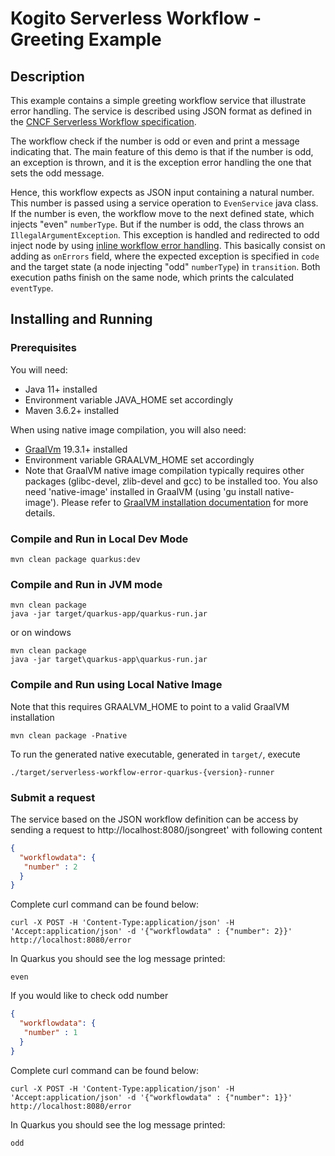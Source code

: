 # Kogito Serverless Workflow - Greeting Example

## Description

This example contains a simple greeting workflow service that illustrate error handling. 
The service is described using JSON format as defined in the 
[CNCF Serverless Workflow specification](https://github.com/serverlessworkflow/specification).

The workflow check if the number is odd or even and print a message indicating that. 
The main feature of this demo is that if the number is odd, an exception is thrown, and it is the exception error handling the one that sets the odd message. 

Hence, this workflow expects as JSON input containing a natural number. This number is passed using a service operation to ``EvenService`` java class. If the number is even, the workflow move to the next defined state, which injects "even" ``numberType``. But if the number is odd, the class throws an ``IllegalArgumentException``. This exception is handled and redirected to odd inject node by using [inline workflow error handling](https://github.com/serverlessworkflow/specification/blob/main/specification.md#Workflow-Error-Handling).  This basically consist on adding as ``onErrors`` field, where the expected exception is specified in ``code`` and the target state (a node injecting "odd" ``numberType``) in ``transition``. Both execution paths finish on the same node, which prints the calculated ``eventType``.


## Installing and Running

### Prerequisites
 
You will need:
  - Java 11+ installed
  - Environment variable JAVA_HOME set accordingly
  - Maven 3.6.2+ installed

When using native image compilation, you will also need: 
  - [GraalVm](https://www.graalvm.org/downloads/) 19.3.1+ installed
  - Environment variable GRAALVM_HOME set accordingly
  - Note that GraalVM native image compilation typically requires other packages (glibc-devel, zlib-devel and gcc) to be installed too.  You also need 'native-image' installed in GraalVM (using 'gu install native-image'). Please refer to [GraalVM installation documentation](https://www.graalvm.org/docs/reference-manual/aot-compilation/#prerequisites) for more details.

### Compile and Run in Local Dev Mode

```text
mvn clean package quarkus:dev    
```

### Compile and Run in JVM mode

```text
mvn clean package 
java -jar target/quarkus-app/quarkus-run.jar
```

or on windows

```text
mvn clean package
java -jar target\quarkus-app\quarkus-run.jar
```

### Compile and Run using Local Native Image
Note that this requires GRAALVM_HOME to point to a valid GraalVM installation

```text
mvn clean package -Pnative
```
  
To run the generated native executable, generated in `target/`, execute

```text
./target/serverless-workflow-error-quarkus-{version}-runner
```

### Submit a request

The service based on the JSON workflow definition can be access by sending a request to http://localhost:8080/jsongreet'
with following content 

```json
{
  "workflowdata": {
   "number" : 2
  }
}
```

Complete curl command can be found below:

```text
curl -X POST -H 'Content-Type:application/json' -H 'Accept:application/json' -d '{"workflowdata" : {"number": 2}}' http://localhost:8080/error
```


In Quarkus you should see the log message printed:

```text
even
```

If you would like to check odd number

```json
{
  "workflowdata": {
   "number" : 1
  }
}
```

Complete curl command can be found below:

```text
curl -X POST -H 'Content-Type:application/json' -H 'Accept:application/json' -d '{"workflowdata" : {"number": 1}}' http://localhost:8080/error
```

In Quarkus you should see the log message printed:

```text
odd
```

